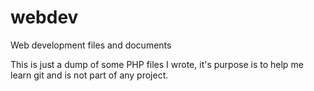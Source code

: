 # webdev
Web development files and documents

This is just a dump of some PHP files I wrote, it's purpose is to help me learn git and is not part of any project.
